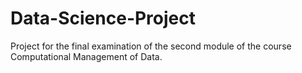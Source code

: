 # Data-Science-Project
Project for the final examination of the second module of the course Computational Management of Data.
